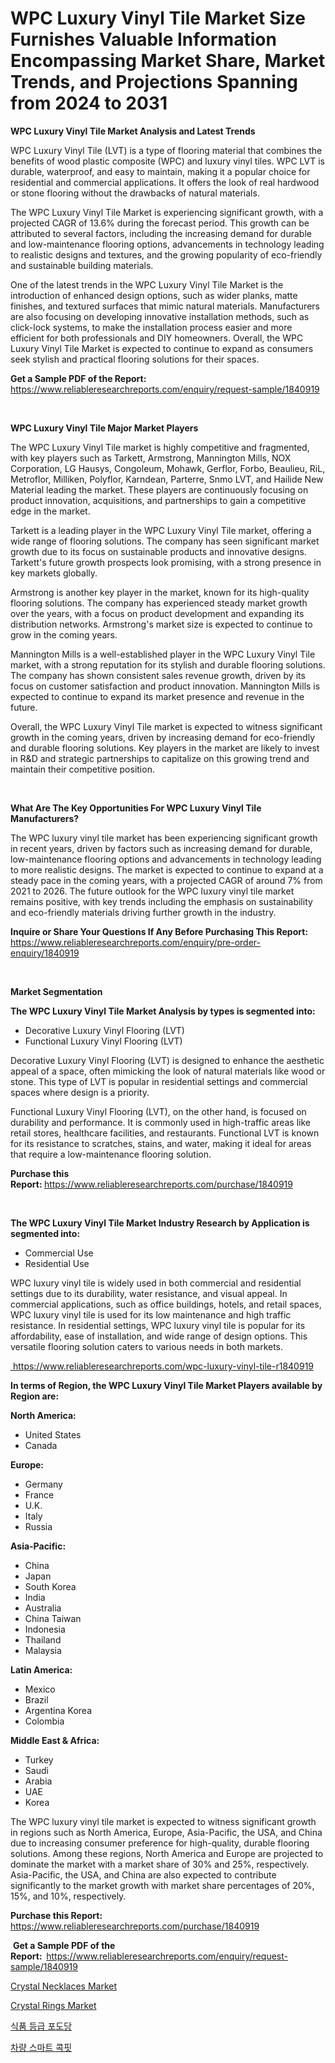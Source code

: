 <p><h1>WPC Luxury Vinyl Tile Market Size Furnishes Valuable Information Encompassing Market Share, Market Trends, and Projections Spanning from 2024 to 2031</h1></p><p><strong>WPC Luxury Vinyl Tile Market Analysis and Latest Trends</strong></p>
<p><p>WPC Luxury Vinyl Tile (LVT) is a type of flooring material that combines the benefits of wood plastic composite (WPC) and luxury vinyl tiles. WPC LVT is durable, waterproof, and easy to maintain, making it a popular choice for residential and commercial applications. It offers the look of real hardwood or stone flooring without the drawbacks of natural materials.</p><p>The WPC Luxury Vinyl Tile Market is experiencing significant growth, with a projected CAGR of 13.6% during the forecast period. This growth can be attributed to several factors, including the increasing demand for durable and low-maintenance flooring options, advancements in technology leading to realistic designs and textures, and the growing popularity of eco-friendly and sustainable building materials.</p><p>One of the latest trends in the WPC Luxury Vinyl Tile Market is the introduction of enhanced design options, such as wider planks, matte finishes, and textured surfaces that mimic natural materials. Manufacturers are also focusing on developing innovative installation methods, such as click-lock systems, to make the installation process easier and more efficient for both professionals and DIY homeowners. Overall, the WPC Luxury Vinyl Tile Market is expected to continue to expand as consumers seek stylish and practical flooring solutions for their spaces.</p></p>
<p><strong>Get a Sample PDF of the Report:&nbsp;</strong> <a href="https://www.reliableresearchreports.com/enquiry/request-sample/1840919">https://www.reliableresearchreports.com/enquiry/request-sample/1840919</a></p>
<p>&nbsp;</p>
<p><strong>WPC Luxury Vinyl Tile Major Market Players</strong></p>
<p><p>The WPC Luxury Vinyl Tile market is highly competitive and fragmented, with key players such as Tarkett, Armstrong, Mannington Mills, NOX Corporation, LG Hausys, Congoleum, Mohawk, Gerflor, Forbo, Beaulieu, RiL, Metroflor, Milliken, Polyflor, Karndean, Parterre, Snmo LVT, and Hailide New Material leading the market. These players are continuously focusing on product innovation, acquisitions, and partnerships to gain a competitive edge in the market.</p><p>Tarkett is a leading player in the WPC Luxury Vinyl Tile market, offering a wide range of flooring solutions. The company has seen significant market growth due to its focus on sustainable products and innovative designs. Tarkett's future growth prospects look promising, with a strong presence in key markets globally.</p><p>Armstrong is another key player in the market, known for its high-quality flooring solutions. The company has experienced steady market growth over the years, with a focus on product development and expanding its distribution networks. Armstrong's market size is expected to continue to grow in the coming years.</p><p>Mannington Mills is a well-established player in the WPC Luxury Vinyl Tile market, with a strong reputation for its stylish and durable flooring solutions. The company has shown consistent sales revenue growth, driven by its focus on customer satisfaction and product innovation. Mannington Mills is expected to continue to expand its market presence and revenue in the future.</p><p>Overall, the WPC Luxury Vinyl Tile market is expected to witness significant growth in the coming years, driven by increasing demand for eco-friendly and durable flooring solutions. Key players in the market are likely to invest in R&D and strategic partnerships to capitalize on this growing trend and maintain their competitive position.</p></p>
<p>&nbsp;</p>
<p><strong>What Are The Key Opportunities For WPC Luxury Vinyl Tile Manufacturers?</strong></p>
<p><p>The WPC luxury vinyl tile market has been experiencing significant growth in recent years, driven by factors such as increasing demand for durable, low-maintenance flooring options and advancements in technology leading to more realistic designs. The market is expected to continue to expand at a steady pace in the coming years, with a projected CAGR of around 7% from 2021 to 2026. The future outlook for the WPC luxury vinyl tile market remains positive, with key trends including the emphasis on sustainability and eco-friendly materials driving further growth in the industry.</p></p>
<p><strong>Inquire or Share Your Questions If Any Before Purchasing This Report:</strong> <a href="https://www.reliableresearchreports.com/enquiry/pre-order-enquiry/1840919">https://www.reliableresearchreports.com/enquiry/pre-order-enquiry/1840919</a></p>
<p>&nbsp;</p>
<p><strong>Market Segmentation</strong></p>
<p><strong>The WPC Luxury Vinyl Tile Market Analysis by types is segmented into:</strong></p>
<p><ul><li>Decorative Luxury Vinyl Flooring (LVT)</li><li>Functional Luxury Vinyl Flooring (LVT)</li></ul></p>
<p><p>Decorative Luxury Vinyl Flooring (LVT) is designed to enhance the aesthetic appeal of a space, often mimicking the look of natural materials like wood or stone. This type of LVT is popular in residential settings and commercial spaces where design is a priority.</p><p>Functional Luxury Vinyl Flooring (LVT), on the other hand, is focused on durability and performance. It is commonly used in high-traffic areas like retail stores, healthcare facilities, and restaurants. Functional LVT is known for its resistance to scratches, stains, and water, making it ideal for areas that require a low-maintenance flooring solution.</p></p>
<p><strong>Purchase this Report:&nbsp;</strong><a href="https://www.reliableresearchreports.com/purchase/1840919">https://www.reliableresearchreports.com/purchase/1840919</a></p>
<p>&nbsp;</p>
<p><strong>The WPC Luxury Vinyl Tile Market Industry Research by Application is segmented into:</strong></p>
<p><ul><li>Commercial Use</li><li>Residential Use</li></ul></p>
<p><p>WPC luxury vinyl tile is widely used in both commercial and residential settings due to its durability, water resistance, and visual appeal. In commercial applications, such as office buildings, hotels, and retail spaces, WPC luxury vinyl tile is used for its low maintenance and high traffic resistance. In residential settings, WPC luxury vinyl tile is popular for its affordability, ease of installation, and wide range of design options. This versatile flooring solution caters to various needs in both markets.</p></p>
<p><a href="https://www.reliableresearchreports.com/wpc-luxury-vinyl-tile-r1840919">&nbsp;https://www.reliableresearchreports.com/wpc-luxury-vinyl-tile-r1840919</a></p>
<p><strong>In terms of Region, the WPC Luxury Vinyl Tile Market Players available by Region are:</strong></p>
<p>
    <p> <strong> North America: </strong>
        <ul>
            <li>United States</li>
            <li>Canada</li>
        </ul>
        </p> 
    <p> <strong> Europe: </strong>
        <ul>
            <li>Germany</li>
            <li>France</li>
            <li>U.K.</li>
            <li>Italy</li>
            <li>Russia</li>
        </ul>
        </p> 
    <p> <strong> Asia-Pacific: </strong>
        <ul>
            <li>China</li>
            <li>Japan</li>
            <li>South Korea</li>
            <li>India</li>
            <li>Australia</li>
            <li>China Taiwan</li>
            <li>Indonesia</li>
            <li>Thailand</li>
            <li>Malaysia</li>
        </ul>
        </p> 
    <p> <strong> Latin America: </strong>
        <ul>
            <li>Mexico</li>
            <li>Brazil</li>
            <li>Argentina Korea</li>
            <li>Colombia</li>
        </ul>
        </p> 
    <p> <strong> Middle East & Africa: </strong>
        <ul>
            <li>Turkey</li>
            <li>Saudi</li>
            <li>Arabia</li>
            <li>UAE</li>
            <li>Korea</li>
        </ul>
    </p>
    </p>
<p><p>The WPC luxury vinyl tile market is expected to witness significant growth in regions such as North America, Europe, Asia-Pacific, the USA, and China due to increasing consumer preference for high-quality, durable flooring solutions. Among these regions, North America and Europe are projected to dominate the market with a market share of 30% and 25%, respectively. Asia-Pacific, the USA, and China are also expected to contribute significantly to the market growth with market share percentages of 20%, 15%, and 10%, respectively.</p></p>
<p><strong>Purchase this Report: </strong><a href="https://www.reliableresearchreports.com/purchase/1840919">https://www.reliableresearchreports.com/purchase/1840919</a></p>
<p>&nbsp;<strong>Get a Sample PDF of the Report:&nbsp;&nbsp;</strong><a href="https://www.reliableresearchreports.com/enquiry/request-sample/1840919">https://www.reliableresearchreports.com/enquiry/request-sample/1840919</a></p>
<p><strong></strong></p>
<p><p><a href="https://github.com/sajonf007/Market-Research-Report-List-1/blob/main/crystal-necklaces-market.md">Crystal Necklaces Market</a></p><p><a href="https://github.com/ernidarwin455/Market-Research-Report-List-1/blob/main/crystal-rings-market.md">Crystal Rings Market</a></p><p><a href="https://github.com/langcat852024/Market-Research-Report-List-1/blob/main/1261923153752.md">식품 등급 포도당</a></p><p><a href="https://github.com/romeshmittrochakma11/Market-Research-Report-List-1/blob/main/3757133153751.md">차량 스마트 콕핏</a></p></p>
